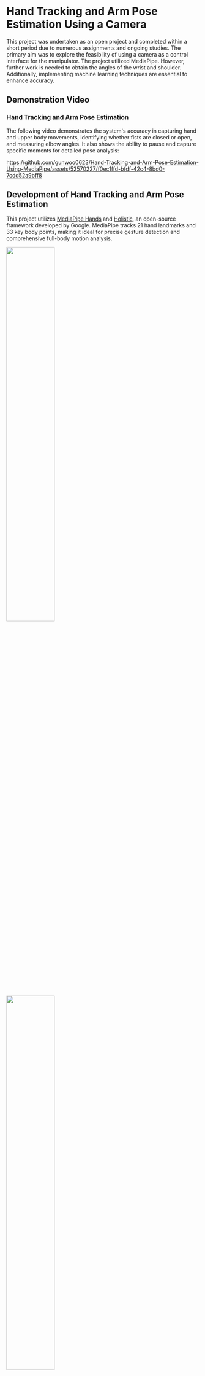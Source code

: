 # Hand Tracking and Arm Pose Estimation Using a Camera

This project was undertaken as an open project and completed within a short period due to numerous assignments and ongoing studies. The primary aim was to explore the feasibility of using a camera as a control interface for the manipulator. The project utilized MediaPipe. However, further work is needed to obtain the angles of the wrist and shoulder. Additionally, implementing machine learning techniques are essential to enhance accuracy.

## Demonstration Video

### Hand Tracking and Arm Pose Estimation

The following video demonstrates the system's accuracy in capturing hand and upper body movements, identifying whether fists are closed or open, and measuring elbow angles. It also shows the ability to pause and capture specific moments for detailed pose analysis:

https://github.com/gunwoo0623/Hand-Tracking-and-Arm-Pose-Estimation-Using-MediaPipe/assets/52570227/f0ec1ffd-bfdf-42c4-8bd0-7cdd52a9bff8


## Development of Hand Tracking and Arm Pose Estimation

This project utilizes [MediaPipe Hands](https://github.com/google-ai-edge/mediapipe/blob/master/docs/solutions/hands.md) and [Holistic](https://github.com/google-ai-edge/mediapipe/blob/master/docs/solutions/holistic.md), an open-source framework developed by Google. MediaPipe tracks 21 hand landmarks and 33 key body points, making it ideal for precise gesture detection and comprehensive full-body motion analysis.

<img src="https://github.com/gunwoo0623/Hand-Tracking-and-Arm-Pose-Estimation-Using-MediaPipe/assets/52570227/6f591d43-b088-45b2-8e83-d26e87cca1a7" width="50%">
<img src="https://github.com/gunwoo0623/Hand-Tracking-and-Arm-Pose-Estimation-Using-MediaPipe/assets/52570227/044cb669-c340-41b1-93a8-1cadfdfe81bb" width="50%">

### Software Setup

The development environment for this project utilized PyCharm Community Edition 2023.3.4. The following settings and libraries were essential:
* Python: 3.8.0
* mediapipe: 0.10.11
* opencv-python: 4.9.0 or later
* numpy: 1.24.3 or later

### Flowchart

This flowchart outlines the system's operations, from initialization and setup to real-time frame capture, applying MediaPipe for gesture recognition, and displaying processed frames with FPS data. It shows how the system handles inputs and navigates decision points.

<img src="https://github.com/gunwoo0623/Hand-Tracking-and-Arm-Pose-Estimation-Using-MediaPipe/assets/52570227/15f12ae4-d3fb-40cb-8487-08d9401e9bd4" width="70%">



### Results
<div class="form-group">
        <div style="height: 200px; width: 500px;">
                <img style="height: 100%; width: 35%; float:left;" src="https://github.com/gunwoo0623/Hand-Tracking-and-Arm-Pose-Estimation-Using-MediaPipe/assets/52570227/1da4420b-a483-4afd-bd87-fc1d0bbe7f89">
                <img style="height: 100%; width: 35%; float:right;" src="https://github.com/gunwoo0623/Hand-Tracking-and-Arm-Pose-Estimation-Using-MediaPipe/assets/52570227/cc8c46dd-51bd-4176-83ed-b3bbadd25d6f">
        </div>
</div>

                
<div class="form-group">
        <div style="height: 200px; width: 500px;">
                <img style="height: 100%; width: 35%; float:left;" src="https://github.com/gunwoo0623/Hand-Tracking-and-Arm-Pose-Estimation-Using-MediaPipe/assets/52570227/8a7b37e5-83e9-4ce3-af12-9a87c3369d29">
                <img style="height: 100%; width: 35%; float:right;" src="https://github.com/gunwoo0623/Hand-Tracking-and-Arm-Pose-Estimation-Using-MediaPipe/assets/52570227/ca8c33ca-2bb4-417d-b2d6-0c69fd1f22e5">
        </div>
</div>


## Future Work

### Model Changes

The video below highlights future work should prioritize incorporating additional landmarks, particularly those adjacent to landmark 0 on the hand and around landmarks 11, 12, 13, and 14 on the body, to accurately obtain wrist and shoulder angles.

https://github.com/gunwoo0623/Hand-Tracking-and-Arm-Pose-Estimation-Using-MediaPipe/assets/52570227/56f6d939-9226-426f-9d1a-d151efa9f759

### Machine Learning Algorithm

kNN MLP SVM
